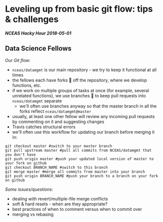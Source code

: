 # Leveling up from basic git flow: tips & challenges
#### _NCEAS Hacky Hour 2018-05-01_

## Data Science Fellows

_Our Git flow:_

- `nceas/datamgmt` is our main repository - we try to keep it functional at all times
- the fellows each have forks :fork_and_knife: off the repository, where we develop functions, etc.
- if we work on multiple groups of tasks at once (for example, several unrelated functions), we use branches :deciduous_tree: to keep pull requests into `nceas/datamgmt` separate
  - we'll often use branches anyway so that the master branch in all the forks reflect `nceas/datamgmt@master`
- usually, at least one other fellow will review any incoming pull requests by commenting on it and suggesting changes
- Travis catches structural errors
- we'll often use this workflow for updating our branch before merging it in:

```
git checkout master #switch to your master branch
git pull upstream master #pull all commits from NCEAS/datamgmt that you don't have
git push origin master #push your updated local version of master to your fork on github
git checkout BRANCH_NAME #switch to this branch 
git merge master #merge all commits from master into your branch
git push origin BRANCH_NAME #push your branch to a branch on your fork on github
```

_Some issues/questions:_
- dealing with revert/multiple-file merge conflicts
- soft & hard resets - when are they appropriate?
- best practices of when to comment versus when to commit over
- merging vs rebasing

